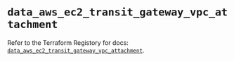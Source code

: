 # `data_aws_ec2_transit_gateway_vpc_attachment`

Refer to the Terraform Registory for docs: [`data_aws_ec2_transit_gateway_vpc_attachment`](https://www.terraform.io/docs/providers/aws/d/ec2_transit_gateway_vpc_attachment).
